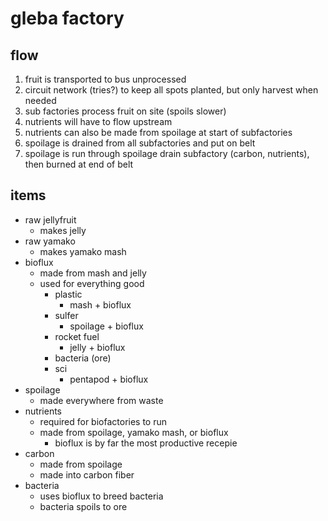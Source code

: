 # gleba factory

## flow

1. fruit is transported to bus unprocessed
2. circuit network (tries?) to keep all spots planted, but only harvest when needed
3. sub factories process fruit on site (spoils slower)
4. nutrients will have to flow upstream
5. nutrients can also be made from spoilage at start of subfactories
6. spoilage is drained from all subfactories and put on belt
7. spoilage is run through spoilage drain subfactory (carbon, nutrients), then burned at end of belt

## items

- raw jellyfruit
  - makes jelly
- raw yamako
  - makes yamako mash
- bioflux
  - made from mash and jelly
  - used for everything good
    - plastic
      - mash + bioflux
    - sulfer
      - spoilage + bioflux
    - rocket fuel
      - jelly + bioflux
    - bacteria (ore)
    - sci
      - pentapod + bioflux
- spoilage
  - made everywhere from waste
- nutrients
  - required for biofactories to run
  - made from spoilage, yamako mash, or bioflux
    - bioflux is by far the most productive recepie
- carbon
  - made from spoilage
  - made into carbon fiber
- bacteria
  - uses bioflux to breed bacteria
  - bacteria spoils to ore